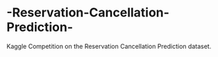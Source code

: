 # -Reservation-Cancellation-Prediction-
Kaggle Competition on  the Reservation Cancellation Prediction dataset. 
